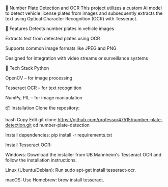 📸 Number Plate Detection and OCR 
This project utilizes a custom AI model to detect vehicle license plates from images and subsequently extracts the text using Optical Character Recognition (OCR) with Tesseract.

🚀 Features
Detects number plates in vehicle images

Extracts text from detected plates using OCR

Supports common image formats like JPEG and PNG

Designed for integration with video streams or surveillance systems

🧰 Tech Stack
Python

OpenCV – for image processing

Tesseract OCR – for text recognition

NumPy, PIL – for image manipulation

📦 Installation
Clone the repository:

bash
Copy
Edit
git clone https://github.com/professor47515/number-plate-detection.git
cd number-plate-detection

Install dependencies:
pip install -r requirements.txt

Install Tesseract OCR:

Windows: Download the installer from UB Mannheim's Tesseract OCR and follow the installation instructions.

Linux (Ubuntu/Debian): Run sudo apt-get install tesseract-ocr.

macOS: Use Homebrew: brew install tesseract.



